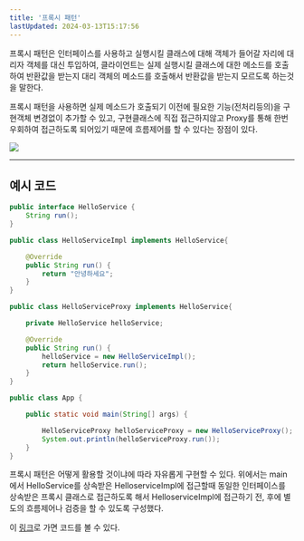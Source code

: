 ```yaml
---
title: '프록시 패턴'
lastUpdated: 2024-03-13T15:17:56
---
```


<p>프록시 패턴은 인터페이스를 사용하고 실행시킬 클래스에 대해 객체가 들어갈 자리에 대리자 객체를 대신 투입하여, 클라이언트는 실제 실행시킬 클래스에 대한 메소드를 호출하여 반환값을 받는지 대리 객체의 메소드를 호출해서 반환값을 받는지 모르도록 하는것을 말한다.</p>
<p>프록시 패턴을 사용하면 실제 메소드가 호출되기 이전에 필요한 기능(전처리등의)을 구현객체 변경없이 추가할 수 있고, 구현클래스에 직접 접근하지않고 Proxy를 통해 한번 우회하여 접근하도록 되어있기 때문에 흐름제어를 할 수 있다는 장점이 있다.</p>

<img src="https://t1.daumcdn.net/cfile/blog/17281847500AE9710B">

---

## 예시 코드

```java
public interface HelloService {
    String run();
}

public class HelloServiceImpl implements HelloService{

    @Override
    public String run() {
        return "안녕하세요";
    }
}

public class HelloServiceProxy implements HelloService{

    private HelloService helloService;

    @Override
    public String run() {
        helloService = new HelloServiceImpl();
        return helloService.run();
    }
}

public class App {

    public static void main(String[] args) {

        HelloServiceProxy helloServiceProxy = new HelloServiceProxy();
        System.out.println(helloServiceProxy.run());
    }
}
```

<p>프록시 패턴은 어떻게 활용할 것이냐에 따라 자유롭게 구현할 수 있다. 위에서는 main에서 HelloService를 상속받은 HelloserviceImpl에 접근할때 동일한 인터페이스를 상속받은 프록시 클래스로 접근하도록 해서 HelloserviceImpl에 접근하기 전, 후에 별도의 흐름제어나 검증을 할 수 있도록 구성했다.</p>

이 <a href="https://github.com/rlaisqls/GoF-DesignPatterns/tree/master/src/main/java/com/study/gof/designpattrens/_02_StructuralPatterns/proxy">링크</a>로 가면 코드를 볼 수 있다.